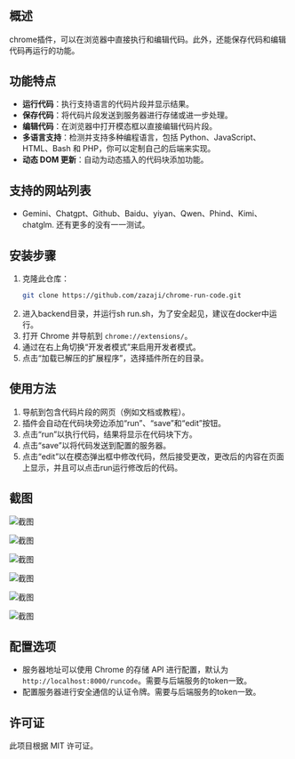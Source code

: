 #

## 概述

chrome插件，可以在浏览器中直接执行和编辑代码。此外，还能保存代码和编辑代码再运行的功能。

## 功能特点

- **运行代码**：执行支持语言的代码片段并显示结果。
- **保存代码**：将代码片段发送到服务器进行存储或进一步处理。
- **编辑代码**：在浏览器中打开模态框以直接编辑代码片段。
- **多语言支持**：检测并支持多种编程语言，包括 Python、JavaScript、HTML、Bash 和 PHP，你可以定制自己的后端来实现。
- **动态 DOM 更新**：自动为动态插入的代码块添加功能。

## 支持的网站列表

- Gemini、Chatgpt、Github、Baidu、yiyan、Qwen、Phind、Kimi、chatglm. 还有更多的没有一一测试。

## 安装步骤

1. 克隆此仓库：
   ```bash
   git clone https://github.com/zazaji/chrome-run-code.git
   ```
2. 进入backend目录，并运行sh run.sh，为了安全起见，建议在docker中运行。
3. 打开 Chrome 并导航到 `chrome://extensions/`。
4. 通过在右上角切换“开发者模式”来启用开发者模式。
5. 点击“加载已解压的扩展程序”，选择插件所在的目录。

## 使用方法

1. 导航到包含代码片段的网页（例如文档或教程）。
2. 插件会自动在代码块旁边添加“run”、“save”和“edit”按钮。
3. 点击“run”以执行代码，结果将显示在代码块下方。
4. 点击“save”以将代码发送到配置的服务器。
5. 点击“edit”以在模态弹出框中修改代码，然后接受更改，更改后的内容在页面上显示，并且可以点击run运行修改后的代码。

## 截图

![截图](images/github.png)

![截图](images/yiyan.jpg)

![截图](images/qwen.jpg)

![截图](images/kimi.png)

![截图](images/graph.jpg)

![截图](images/edit.jpg)

## 配置选项

- 服务器地址可以使用 Chrome 的存储 API 进行配置，默认为 `http://localhost:8000/runcode`。需要与后端服务的token一致。
- 配置服务器进行安全通信的认证令牌。需要与后端服务的token一致。

## 许可证

此项目根据 MIT 许可证。
